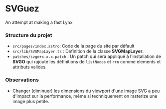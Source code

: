 # SVGuez

An attempt at making a fast Lynx

### Structure du projet

- `src/pages/index.astro`: Code de la page du site par défault
- `src/lib/SVGMapLayer.ts` : Définition de la classe **SVGMapLayer**.
- `patches/svgo+x.x.x.patch` : Un patch qui sera appliqué à l'installation de **SVGO** qui rajoute les définitions de `listNodes` et `rrn` comme elements et attributs valides.

### Observations

- Changer (diminuer) les dimensions du viewport d'une image SVG a peu d'impact sur la performance, même si techniquement on rasterize une image plus petite.
